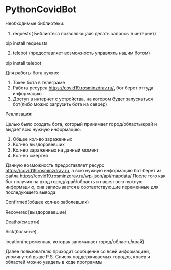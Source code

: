 # PythonCovidBot

Необходимые библиотеки:
1. requests( Библиотека позволяющаяя делать запросы в интернет)

pip install requeusts

2.	telebot (предоставляет возможность управлять нашим ботом)

pip install telebot


Для работы бота нужно:
1.	Токен бота в телеграме
2.	Работа ресурса https://covid19.rosminzdrav.ru/, бот берет оттуда информацию
3.	Доступ в интернет с устройства, на котором будет запускаться бот(либо можно загрузить бота на севрер)



Реализация:

Целью было создать бота, который принимает город/область/край и выдаёт всю нужную информацию:

1. Общее кол-во зараженных
2. Кол-во выздоровевших
3. Кол-во зараженных на данный момент
4. Кол-во смертей

Данную возможность предоставляет ресурс https://covid19.rosminzdrav.ru, а всю нужную информацию бот берет из файла https://covid19.rosminzdrav.ru/wp-json/api/mapdata/
После того как бот получил на вход город/край/область и нашел всю нужную информацию, она записывается в соответствующие переменные для последующего вывода:

  Confirmed(общее кол-во заболевших)
  
  Recovered(выздоровевшие)
  
  Deaths(смерти)
  
  Sick(больные)
  
  location(переменная, которая запоминает город/область/край)
  
Далее пользователю приходит сообщение со всей информацией, упомянутой выше
P.S. Список поддерживаемых городов, краев и областей можно увидеть в коде программы
